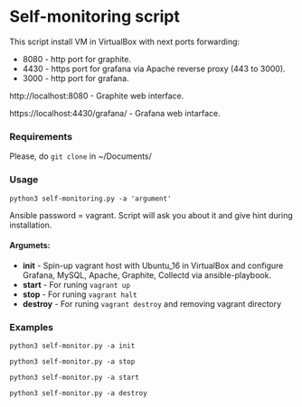 # Self-monitoring script


This script install VM in VirtualBox with next ports forwarding:
- 8080 - http port for graphite.
- 4430 - https port for grafana via Apache reverse proxy (443 to 3000).
- 3000 - http port for grafana.

http://localhost:8080 - Graphite web interface.

https://localhost:4430/grafana/ - Grafana web intarface.

### Requirements
Please, do `git clone` in ~/Documents/

### Usage
`python3 self-monitoring.py -a 'argument' `

Ansible password = vagrant. 
Script will ask you about it and give hint during installation.

#### Argumets: 
- __init__ - Spin-up vagrant host with Ubuntu_16 in VirtualBox and configure Grafana, MySQL, Apache, Graphite, Collectd via ansible-playbook.
- __start__ - For runing `vagrant up`
- __stop__ - For runing `vagrant halt`
- __destroy__ - For runing `vagrant destroy` and removing vagrant directory

### Examples
`python3 self-monitor.py -a init` 

`python3 self-monitor.py -a stop` 

`python3 self-monitor.py -a start` 

`python3 self-monitor.py -a destroy` 

